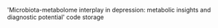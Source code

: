 'Microbiota-metabolome interplay in depression: metabolic insights and diagnostic potential' code storage
